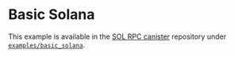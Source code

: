 # Basic Solana

This example is available in the [SOL RPC canister](https://github.com/dfinity/sol-rpc-canister) repository under [`examples/basic_solana`](https://github.com/dfinity/sol-rpc-canister/tree/main/examples/basic_solana).
